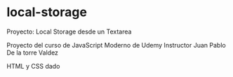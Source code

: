 # local-storage

Proyecto: Local Storage desde un Textarea

Proyecto del curso de JavaScript Moderno de Udemy
Instructor Juan Pablo De la torre Valdez

HTML y CSS dado